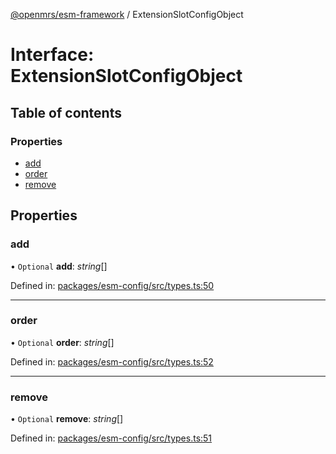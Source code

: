 [@openmrs/esm-framework](../API.md) / ExtensionSlotConfigObject

# Interface: ExtensionSlotConfigObject

## Table of contents

### Properties

- [add](extensionslotconfigobject.md#add)
- [order](extensionslotconfigobject.md#order)
- [remove](extensionslotconfigobject.md#remove)

## Properties

### add

• `Optional` **add**: *string*[]

Defined in: [packages/esm-config/src/types.ts:50](https://github.com/nk183/openmrs-esm-core/blob/master/packages/esm-config/src/types.ts#L50)

___

### order

• `Optional` **order**: *string*[]

Defined in: [packages/esm-config/src/types.ts:52](https://github.com/nk183/openmrs-esm-core/blob/master/packages/esm-config/src/types.ts#L52)

___

### remove

• `Optional` **remove**: *string*[]

Defined in: [packages/esm-config/src/types.ts:51](https://github.com/nk183/openmrs-esm-core/blob/master/packages/esm-config/src/types.ts#L51)
